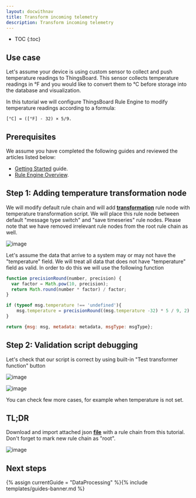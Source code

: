```yaml
---
layout: docwithnav
title: Transform incoming telemetry
description: Transform incoming telemetry
---
```


* TOC
{:toc}

## Use case

Let's assume your device is using custom sensor to collect and push temperature readings to ThingsBoard. 
This sensor collects temperature readings in °F and you would like to convert them to °C before storage into the database and visualization.

In this tutorial we will configure ThingsBoard Rule Engine to modify temperature readings according to a formula:

```code
[°C] = ([°F] - 32) × 5/9.
```

## Prerequisites

We assume you have completed the following guides and reviewed the articles listed below:

  * [Getting Started](/docs/getting-started-guides/helloworld/) guide.
  * [Rule Engine Overview](/docs/user-guide/rule-engine-2-0/overview/).

## Step 1: Adding temperature transformation node

We will modify default rule chain and will add [**transformation**](/docs/user-guide/rule-engine-2-0/transformation-nodes/#script-transformation-node) rule node with temperature transformation script. 
We will place this rule node between default "message type switch" and "save timeseries" rule nodes.
Please note that we have removed irrelevant rule nodes from the root rule chain as well.

![image](https://img.thingsboard.io/user-guide/rule-engine-2-0/tutorials/transformation/rule-chain.png)

Let's assume the data that arrive to a system may or may not have the "temperature" field. 
We will treat all data that does not have "temperature" field as valid. In order to do this we will use the following function

```javascript
function precisionRound(number, precision) {
  var factor = Math.pow(10, precision);
  return Math.round(number * factor) / factor;
}

if (typeof msg.temperature !== 'undefined'){
    msg.temperature = precisionRound((msg.temperature -32) * 5 / 9, 2);
}

return {msg: msg, metadata: metadata, msgType: msgType};
```

## Step 2: Validation script debugging

Let's check that our script is correct by using built-in "Test transformer function" button

![image](https://img.thingsboard.io/user-guide/rule-engine-2-0/tutorials/transformation/node-config.png)

![image](https://img.thingsboard.io/user-guide/rule-engine-2-0/tutorials/transformation/test-function.png)

You can check few more cases, for example when temperature is not set.

## TL;DR

Download and import attached json [**file**](/docs/user-guide/resources/transformation-rule-chain.json) with a rule chain from this tutorial. Don't forget to mark new rule chain as "root".

![image](https://img.thingsboard.io/user-guide/rule-engine-2-0/tutorials/make-root.png)

## Next steps

{% assign currentGuide = "DataProcessing" %}{% include templates/guides-banner.md %}





